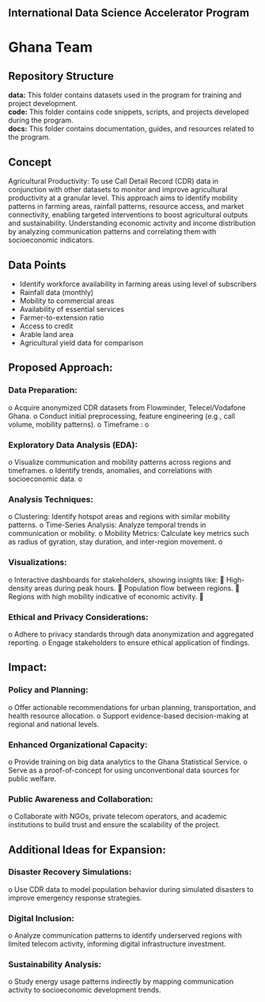 ## International Data Science Accelerator Program
# Ghana Team



<h2>Repository Structure</h2>
<strong>data:</strong> This folder contains datasets used in the program for training and project development.<br>
<strong>code:</strong> This folder contains code snippets, scripts, and projects developed during the program.<br>
<strong>docs:</strong> This folder contains documentation, guides, and resources related to the program.<br>



## Concept
Agricultural Productivity:
To use Call Detail Record (CDR) data in conjunction with other datasets to monitor and improve agricultural productivity at a granular level. This approach aims to identify mobility patterns in farming areas, rainfall patterns, resource access, and market connectivity, enabling targeted interventions to boost agricultural outputs and sustainability.
Understanding economic activity and income distribution by analyzing communication patterns and correlating them with socioeconomic indicators.


## Data Points
- Identify workforce availability in farming areas using level of subscribers
- Rainfall data (monthly)
- Mobility to commercial areas
- Availability of essential services 
- Farmer-to-extension ratio
- Access to credit
- Arable land area
- Agricultural yield data for comparison


## Proposed Approach:
###	Data Preparation:
o	Acquire anonymized CDR datasets from Flowminder, Telecel/Vodafone Ghana.
o	Conduct initial preprocessing, feature engineering (e.g., call volume, mobility patterns).
o	Timeframe : 
o	
###	Exploratory Data Analysis (EDA):
o	Visualize communication and mobility patterns across regions and timeframes.
o	Identify trends, anomalies, and correlations with socioeconomic data.
o	
### Analysis Techniques:
o	Clustering: Identify hotspot areas and regions with similar mobility patterns.
o	Time-Series Analysis: Analyze temporal trends in communication or mobility.
o	Mobility Metrics: Calculate key metrics such as radius of gyration, stay duration, and inter-region movement.
o	
###  Visualizations:
o	Interactive dashboards for stakeholders, showing insights like: 
	High-density areas during peak hours.
	Population flow between regions.
	Regions with high mobility indicative of economic activity.
	
### Ethical and Privacy Considerations:
o	Adhere to privacy standards through data anonymization and aggregated reporting.
o	Engage stakeholders to ensure ethical application of findings.
 
## Impact:
### Policy and Planning:
o	Offer actionable recommendations for urban planning, transportation, and health resource allocation.
o	Support evidence-based decision-making at regional and national levels.

### Enhanced Organizational Capacity:
o	Provide training on big data analytics to the Ghana Statistical Service.
o	Serve as a proof-of-concept for using unconventional data sources for public welfare.
### Public Awareness and Collaboration:
o	Collaborate with NGOs, private telecom operators, and academic institutions to build trust and ensure the scalability of the project.
 
## Additional Ideas for Expansion:
### Disaster Recovery Simulations:
o	Use CDR data to model population behavior during simulated disasters to improve emergency response strategies.

### Digital Inclusion:
o	Analyze communication patterns to identify underserved regions with limited telecom activity, informing digital infrastructure investment.

### Sustainability Analysis:
o	Study energy usage patterns indirectly by mapping communication activity to socioeconomic development trends.


